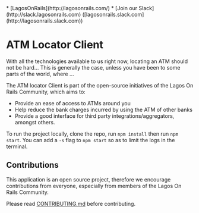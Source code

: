 <center><img href='http://lagosonrails.com/img/profile.png'></center>
* [LagosOnRails](http://lagosonrails.com/)
* [Join our Slack](http://slack.lagosonrails.com) ([lagosonrails.slack.com](http://lagosonrails.slack.com))

# ATM Locator Client

With all the technologies available to us right now, locating an ATM should not be hard... This is generally the case, unless you have been to some parts of the world, where ...

The ATM locator Client is part of the open-source initiatives of the Lagos On Rails Community, which aims to:
* Provide an ease of access to ATMs around you
* Help reduce the bank charges incurred by using the ATM of other banks
* Provide a good interface for third party integrations/aggregators, amongst others.

To run the project locally, clone the repo, run `npm install` then run  `npm start`. You can add a `-s` flag to `npm start` so as to limit the logs in the terminal.

## Contributions
This application is an open source project, therefore we encourage contributions from everyone, especially from members of the Lagos On Rails Community.

Please read [CONTRIBUTING.md](CONTRIBUTING.md) before contributing.
